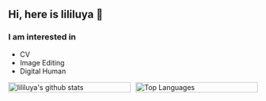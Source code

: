 <!-- <img src="https://github-readme-stats.vercel.app/api?username=lililuya&show_icons=true" alt="logo" height="160" align="right" style="margin: 5px; margin-bottom: 20px;" /> -->

## Hi, here is lililuya 👋 
### I am interested in 
- CV
- Image Editing 
- Digital Human

<!-- [![lililuya's github stats](https://github-readme-stats.vercel.app/api?username=lililuya)](https://github.com/lililuya)

[![Top Langs](https://github-readme-stats.vercel.app/api/top-langs/?username=lililuya&layout=compact)](https://github.com/lililuya) -->
<div style="display: flex; justify-content: space-between;">
    <a href="https://github.com/lililuya" style="flex: 1; margin-right: 10px;">
        <img src="https://github-readme-stats.vercel.app/api?username=lililuya" alt="lililuya's github stats" style="width: 100%;">
    </a>
    <a href="https://github.com/lililuya" style="flex: 1;">
        <img src="https://github-readme-stats.vercel.app/api/top-langs/?username=lililuya&layout=compact" alt="Top Languages" style="width: 100%;">
    </a>
</div>


